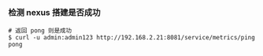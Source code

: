 
### 检测 nexus 搭建是否成功

``` shell
# 返回 pong 则是成功
$ curl -u admin:admin123 http://192.168.2.21:8081/service/metrics/ping
pong
```
